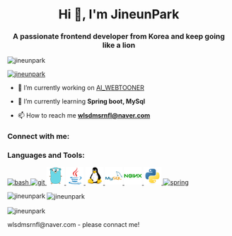 <h1 align="center">Hi 👋, I'm JineunPark</h1>
<h3 align="center">A passionate frontend developer from Korea and keep going like a lion</h3>

<p align="left"> <img src="https://komarev.com/ghpvc/?username=jineunpark&label=Profile%20views&color=0e75b6&style=flat" alt="jineunpark" /> </p>

<p align="left"> <a href="https://github.com/ryo-ma/github-profile-trophy"><img src="https://github-profile-trophy.vercel.app/?username=jineunpark" alt="jineunpark" /></a> </p>

- 🔭 I’m currently working on [AI_WEBTOONER](https://github.com/new-Capstone/WEBTOONER_Backend)

- 🌱 I’m currently learning **Spring boot, MySql**

- 📫 How to reach me **wlsdmsrnfl@naver.com**

<h3 align="left">Connect with me:</h3>
<p align="left">
</p>

<h3 align="left">Languages and Tools:</h3>
<p align="left"> <a href="https://www.gnu.org/software/bash/" target="_blank" rel="noreferrer"> <img src="https://www.vectorlogo.zone/logos/gnu_bash/gnu_bash-icon.svg" alt="bash" width="40" height="40"/> </a> <a href="https://git-scm.com/" target="_blank" rel="noreferrer"> <img src="https://www.vectorlogo.zone/logos/git-scm/git-scm-icon.svg" alt="git" width="40" height="40"/> </a> <a href="https://golang.org" target="_blank" rel="noreferrer"> <img src="https://raw.githubusercontent.com/devicons/devicon/master/icons/go/go-original.svg" alt="go" width="40" height="40"/> </a> <a href="https://www.java.com" target="_blank" rel="noreferrer"> <img src="https://raw.githubusercontent.com/devicons/devicon/master/icons/java/java-original.svg" alt="java" width="40" height="40"/> </a> <a href="https://www.linux.org/" target="_blank" rel="noreferrer"> <img src="https://raw.githubusercontent.com/devicons/devicon/master/icons/linux/linux-original.svg" alt="linux" width="40" height="40"/> </a> <a href="https://www.mysql.com/" target="_blank" rel="noreferrer"> <img src="https://raw.githubusercontent.com/devicons/devicon/master/icons/mysql/mysql-original-wordmark.svg" alt="mysql" width="40" height="40"/> </a> <a href="https://www.nginx.com" target="_blank" rel="noreferrer"> <img src="https://raw.githubusercontent.com/devicons/devicon/master/icons/nginx/nginx-original.svg" alt="nginx" width="40" height="40"/> </a> <a href="https://www.python.org" target="_blank" rel="noreferrer"> <img src="https://raw.githubusercontent.com/devicons/devicon/master/icons/python/python-original.svg" alt="python" width="40" height="40"/> </a> <a href="https://spring.io/" target="_blank" rel="noreferrer"> <img src="https://www.vectorlogo.zone/logos/springio/springio-icon.svg" alt="spring" width="40" height="40"/> </a> </p>

<p><img align="left" src="https://github-readme-stats.vercel.app/api/top-langs?username=jineunpark&show_icons=true&locale=en&layout=compact" alt="jineunpark" /></p>

<p>&nbsp;<img align="center" src="https://github-readme-stats.vercel.app/api?username=jineunpark&show_icons=true&locale=en" alt="jineunpark" /></p>

<p><img align="center" src="https://github-readme-streak-stats.herokuapp.com/?user=jineunpark&" alt="jineunpark" /></p>
wlsdmsrnfl@naver.com - please connact me!

